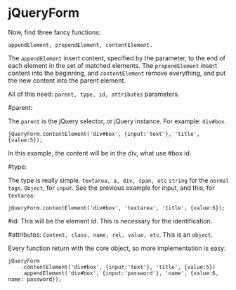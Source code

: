 jQueryForm
==========

Now, find three fancy functions:

`appendElement, prependElement, contentElement.`

The `appendElement` insert content, specified by the parameter, to the end of each element in the set of matched elements.
The `prependElement` insert content into the beginning, and `contentElement` remove everything, and put the new content into the parent element.

All of this need: `parent, type, id, attributes` parameters.

#parent:

The `parent` is the jQuery selector, or jQuery instance. 
For example: `div#box`.
```
jQueryForm.contentElement('div#box', {input:'text'}, 'title', {value:5});
```

In this example, the content will be in the div, what use #box id.

#type:

The type is really simple. `textarea, a, div, span, etc` `string` for the `normal tags`.
`Object`, for `input`.
See the previous example for input, and this, for `textarea`:
```
jQueryForm.contentElement('div#box', 'textarea', 'title', {value:5});
```

#id:
This will be the element id. This is necessary for the identification.

#attributes:
`Content, class, name, rel, value, etc`. This is an `object`.

Every function return with the core object, so more implementation is easy:
```
jQueryForm
    .contentElement('div#box', {input:'text'}, 'title', {value:5})
    .appendElement('div#box', {input:'password'}, 'name', {value:6, name: password});
```

